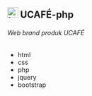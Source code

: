 ## <img src="https://user-images.githubusercontent.com/99374274/260878207-c7e796af-0160-415a-a678-fe1569423d3a.png" alt="logo" width="24" height="24" /> UCAFÉ-php 
###### Web brand produk UCAFÉ
- html
- css
- php
- jquery
- bootstrap
